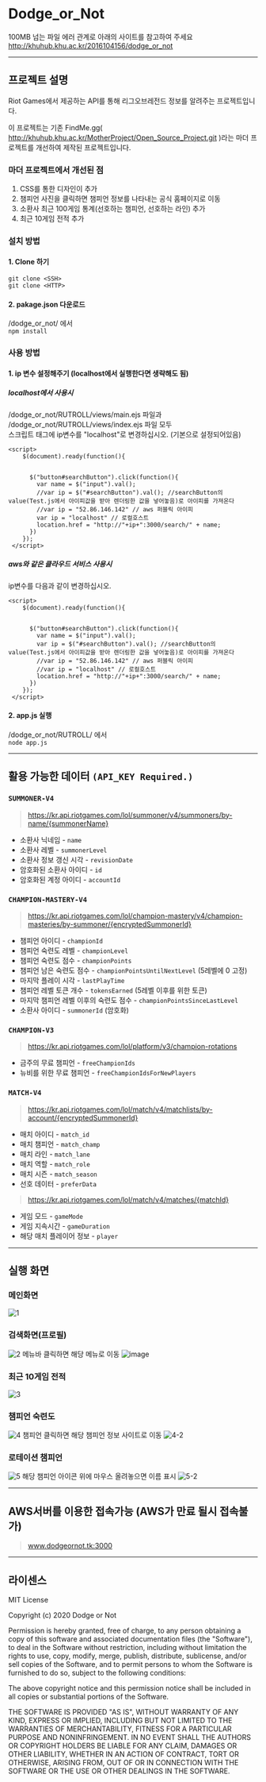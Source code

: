# Dodge_or_Not

100MB 넘는 파일 에러 관계로 아래의 사이트를 참고하여 주세요
http://khuhub.khu.ac.kr/2016104156/dodge_or_not


***

## 프로젝트 설명
Riot Games에서 제공하는 API를 통해 리그오브레전드 정보를 알려주는 프로젝트입니다.   

이 프로젝트는 기존 FindMe.gg( http://khuhub.khu.ac.kr/MotherProject/Open_Source_Project.git )라는 마더 프로젝트를
개선하여 제작된 프로젝트입니다.

### 마더 프로젝트에서 개선된 점

1. CSS를 통한 디자인이 추가
2. 챔피언 사진을 클릭하면 챔피언 정보를 나타내는 공식 홈페이지로 이동
3. 소환사 최근 100게임 통계(선호하는 챔피언, 선호하는 라인) 추가
4. 최근 10게임 전적 추가

### 설치 방법

#### 1. Clone 하기    
```git clone <SSH>```   
```git clone <HTTP>```   
   
#### 2. pakage.json 다운로드   
/dodge_or_not/ 에서   
```npm install```

### 사용 방법

#### 1. ip 변수 설정해주기 (localhost에서 실행한다면 생략해도 됨)   

##### localhost에서 사용시
/dodge_or_not/RUTROLL/views/main.ejs 파일과   
/dodge_or_not/RUTROLL/views/index.ejs 파일 모두   
스크립트 태그에 ip변수를 "localhost"로 변경하십시오. (기본으로 설정되어있음)   
```
<script>
    $(document).ready(function(){


      $("button#searchButton").click(function(){
        var name = $("input").val();
        //var ip = $("#searchButton").val(); //searchButton의 value(Test.js에서 아이피값을 받아 렌더링한 값을 넣어놓음)로 아이피를 가져온다
        //var ip = "52.86.146.142" // aws 퍼블릭 아이피
        var ip = "localhost" // 로컬호스트
        location.href = "http://"+ip+":3000/search/" + name;
      })
    });
 </script>
```
##### aws와 같은 클라우드 서비스 사용시
ip변수를 다음과 같이 변경하십시오.   
```
<script>
    $(document).ready(function(){


      $("button#searchButton").click(function(){
        var name = $("input").val();
        var ip = $("#searchButton").val(); //searchButton의 value(Test.js에서 아이피값을 받아 렌더링한 값을 넣어놓음)로 아이피를 가져온다
        //var ip = "52.86.146.142" // aws 퍼블릭 아이피
        //var ip = "localhost" // 로컬호스트
        location.href = "http://"+ip+":3000/search/" + name;
      })
    });
 </script>
```
#### 2. app.js 실행
/dodge_or_not/RUTROLL/ 에서   
```node app.js```

***

## 활용 가능한 데이터 `(API_KEY Required.)`

### `SUMMONER-V4`

> https://kr.api.riotgames.com/lol/summoner/v4/summoners/by-name/{summonerName}

- 소환사 닉네임 - `name`
- 소환사 레벨 - `summonerLevel`
- 소환사 정보 갱신 시각 - `revisionDate`
- 암호화된 소환사 아이디 - `id`
- 암호화된 계정 아이디 - `accountId`

### `CHAMPION-MASTERY-V4`

> https://kr.api.riotgames.com/lol/champion-mastery/v4/champion-masteries/by-summoner/{encryptedSummonerId}

- 챔피언 아이디 - `championId`
- 챔피언 숙련도 레벨 - `championLevel`
- 챔피언 숙련도 점수 - `championPoints`
- 챔피언 남은 숙련도 점수 - `championPointsUntilNextLevel` (5레벨에 0 고정)
- 마지막 플레이 시각 - `lastPlayTime`
- 챔피언 레벨 토큰 개수 - `tokensEarned` (5레벨 이후를 위한 토큰)
- 마지막 챔피언 레벨 이후의 숙련도 점수 - `championPointsSinceLastLevel`
- 소환사 아이디 - `summonerId` (암호화)

### `CHAMPION-V3`

> https://kr.api.riotgames.com/lol/platform/v3/champion-rotations

- 금주의 무료 챔피언 - `freeChampionIds`
- 뉴비를 위한 무료 챔피언 - `freeChampionIdsForNewPlayers`

### `MATCH-V4`

> https://kr.api.riotgames.com/lol/match/v4/matchlists/by-account/{encryptedSummonerId}

- 매치 아이디 - `match_id`
- 매치 챔피언 - `match_champ`
- 매치 라인 - `match_lane`
- 매치 역할 - `match_role`
- 매치 시즌 - `match_season`
- 선호 데이터 - `preferData`

> https://kr.api.riotgames.com/lol/match/v4/matches/{matchId}

- 게임 모드 - `gameMode`
- 게임 지속시간 - `gameDuration` 
- 해당 매치 플레이어 정보 - `player` 

***
## 실행 화면
### 메인화면
![1](https://user-images.githubusercontent.com/55576129/115745171-238d8600-a3ce-11eb-8089-32d4ce97cb09.PNG)
### 검색화면(프로필)
![2](https://user-images.githubusercontent.com/55576129/115745224-3011de80-a3ce-11eb-9b2f-98ccebbf1570.PNG)
메뉴바 클릭하면 해당 메뉴로 이동
![image](https://user-images.githubusercontent.com/55576129/115746636-71ef5480-a3cf-11eb-81aa-895b7af73dfb.png)

### 최근 10게임 전적
![3](https://user-images.githubusercontent.com/55576129/115745334-4b7ce980-a3ce-11eb-97d9-d8d036b97ae6.PNG)
### 챔피언 숙련도
![4](https://user-images.githubusercontent.com/55576129/115745420-60597d00-a3ce-11eb-8886-faf92a89a3f8.PNG)
챔피언 클릭하면 해당 챔피언 정보 사이트로 이동
![4-2](https://user-images.githubusercontent.com/55576129/115746763-921f1380-a3cf-11eb-930e-3c85098a372b.PNG)

### 로테이션 챔피언
![5](https://user-images.githubusercontent.com/55576129/115745472-6e0f0280-a3ce-11eb-866c-6efea1c766ce.PNG)
해당 챔피언 아이콘 위에 마우스 올려놓으면 이름 표시
![5-2](https://user-images.githubusercontent.com/55576129/115746800-9a774e80-a3cf-11eb-84bc-80ad2e6c4e40.PNG)
***

## AWS서버를 이용한 접속가능 (AWS가 만료 될시 접속불가)   
> www.dodgeornot.tk:3000

***

## 라이센스 
MIT License

Copyright (c) 2020 Dodge or Not

Permission is hereby granted, free of charge, to any person obtaining a copy
of this software and associated documentation files (the "Software"), to deal
in the Software without restriction, including without limitation the rights
to use, copy, modify, merge, publish, distribute, sublicense, and/or sell
copies of the Software, and to permit persons to whom the Software is
furnished to do so, subject to the following conditions:

The above copyright notice and this permission notice shall be included in all
copies or substantial portions of the Software.

THE SOFTWARE IS PROVIDED "AS IS", WITHOUT WARRANTY OF ANY KIND, EXPRESS OR
IMPLIED, INCLUDING BUT NOT LIMITED TO THE WARRANTIES OF MERCHANTABILITY,
FITNESS FOR A PARTICULAR PURPOSE AND NONINFRINGEMENT. IN NO EVENT SHALL THE
AUTHORS OR COPYRIGHT HOLDERS BE LIABLE FOR ANY CLAIM, DAMAGES OR OTHER
LIABILITY, WHETHER IN AN ACTION OF CONTRACT, TORT OR OTHERWISE, ARISING FROM,
OUT OF OR IN CONNECTION WITH THE SOFTWARE OR THE USE OR OTHER DEALINGS IN THE
SOFTWARE.

